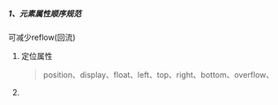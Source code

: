 ##### 1、元素属性顺序规范

可减少reflow(回流)

1. 定位属性

   > position、display、float、left、top、right、bottom、overflow、

2. 